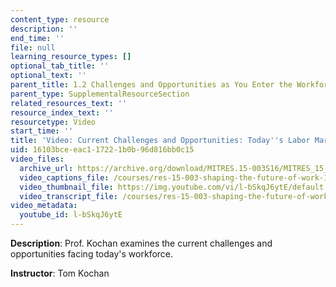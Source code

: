 ```yaml
---
content_type: resource
description: ''
end_time: ''
file: null
learning_resource_types: []
optional_tab_title: ''
optional_text: ''
parent_title: 1.2 Challenges and Opportunities as You Enter the Workforce
parent_type: SupplementalResourceSection
related_resources_text: ''
resource_index_text: ''
resourcetype: Video
start_time: ''
title: 'Video: Current Challenges and Opportunities: Today''s Labor Market in Perspective'
uid: 16103bce-eac1-1722-1b0b-96d816bb0c15
video_files:
  archive_url: https://archive.org/download/MITRES.15-003S16/MITRES_15_003S16_1-2-7_360p.mp4
  video_captions_file: /courses/res-15-003-shaping-the-future-of-work-15-662x-spring-2016/2760e02258f45d449aacfec41b3bd772_l-bSkqJ6ytE.vtt
  video_thumbnail_file: https://img.youtube.com/vi/l-bSkqJ6ytE/default.jpg
  video_transcript_file: /courses/res-15-003-shaping-the-future-of-work-15-662x-spring-2016/286fbf3c1e264bca926ad20e79f889b0_l-bSkqJ6ytE.pdf
video_metadata:
  youtube_id: l-bSkqJ6ytE
---
```


**Description**: Prof. Kochan examines the current challenges and opportunities facing today's workforce.

**Instructor**: Tom Kochan
